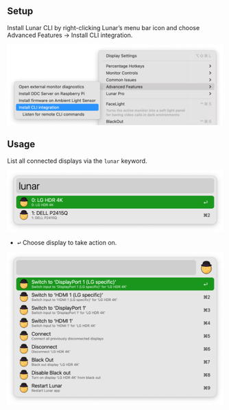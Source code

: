## Setup

Install Lunar CLI by right-clicking Lunar’s menu bar icon and choose Advanced Features → Install CLI integration.

![Install Lunar CLI](images/install-lunar-cli.png)

## Usage

List all connected displays via the `lunar` keyword.

![Keyword to list all connected displays](images/usage.png)

* <kbd>↩</kbd> Choose display to take action on.

![Show actions on chosen display](images/display-actions.png)
